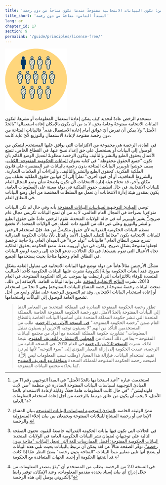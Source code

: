 ```yaml
---
title: 'المبدأ الثامن: تكون البيانات الانتخابية مفتوحةً عندما تكون متاحةً من دون رخصة.'
title_short: 'المبدأ الثامن: متاحةً من دون رخصة'
lang: ar
chapter_id: 17
section: 9
permalink: '/guide/principles/license-free/'
---
```


![متاحة بدون رخصة](/assets/images/inventory/principles/license-free.png)

تستخدم الرخص عادةً لتحديد كيف يمكن إعادة استعمال المعلومات أو نشرها. لتكون البيانات الانتخابية مفتوحةً وعامةً بحق، لا بد من أن يكون بالإمكان إعادة استعمالها "بالحدّ الأمثل" ولا يمكن أن تفرض أيّ عوائق أمام إعادة الاستعمال هذه.[^1] فالبيانات المتاحة من دون رخصة مفتوحة لإعادة الاستعمال والتوزيع لأيّ غاية كانت.

في العادة، الرخصة هي مجموعة من الالتزامات التي يوافق عليها المستخدم ليتمكن من الوصول إلى البيانات أو يستحصل على حق إعداد نسخ عنها. في القطاع الخاص، تتمتع الأعمال بحقوق الطبع والنشر والتأليف وتكون الرخصة مطلوبةً لتعديل الوضع القائم بأن تكون "جميع الحقوق محفوظة." في كتابه بعنوان [البيانات الحكومية المفتوحة: الكتاب](https://opengovdata.io/2014/no-discrimination-license-free/)، يصف جوشوا تاوبيرير البيانات المتاحة بدون رخصة بالبيانات غير المقتصرة على قانون الملكية الفكرية، كحقوق الطبع والنشر والتأليف، والبراءات أو العلامات التجارية، والشروط التعاقدية، أو أي قيود أخرى." نظراً إلى أنّ قوانين حقوق الملكية تختلف بين مكانٍ وآخر، قد تحتاج هيئة إدارة الانتخابات لأن تكون واضحةً شأن وضع المجال العام للبيانات الانتخابية. في حال انطبقت حقوق الملكية في دولة معينة على المعلومات العامة، يكون بمقدور هيئة إدارة الانتخابات أن تعمل مع السلطات المختصة من أجل وضع البيانات في النطاق العام.

توصي [المبادئ التوجيهية لسياسات البيانات المفتوحة](http://sunlightfoundation.com/opendataguidelines/#license-free) بأنه وفي حال لم تكن البيانات متوافرةً بصراحة في المجال العام العالمي، لا بد من أن تمنح البيانات تكريس مجال عام صريح.[^2] يشير تاوبيرير أنه في حالة الولايات المتحدة، تقوم الرخص عادةً على حقوق الطبع والنشر والتوزيع وعلى غير ذلك من القيود ذات الصلة. في الولايات المتحدة، لا تخضع معظم البيانات الحكومية الفدرالية لأي حقوق ملكية.[^3] من هنا، فإنّ استخدام الرخص للبيانات الانتخابية يكون "مخالفاً للتقليد الطويل الأمد والقائل بأنّ بيانات الحكومة الفدرالية تندرج ضمن النطاق العام." فالبيانات "تولد حرة" في الميدان العام، ولا حاجة لرخصةٍ لجعلها مفتوحةً بشكلٍ صريح. ولكن، في دولٍ أوروبية عدة، تتمتع الحكومة بحقوق الملكية تجاه الأعمال التي تقوم بتنفيذها. في تلك الحالات، تدعو الحاجة إلى رخصة لوضع البيانات في النطاق العام وجعلها متاحةً بحيث يستخدمها الجميع.

تشكّل الأرجنتين مثالاً هاماً عن دولة توضع فيها البيانات الانتخابية في متناول العامة بشكلٍ صريح. فقد أنشأت الحكومة بوابةً إلكترونيةً نشرت عليها البيانات الحكومية كأحد الأساليب المتعددة للوفاء بالالتزامات التي ارتبطت بها بموجب شراكة الحكومة المفتوحة. في العام 2013، نشرت [النتائج الانتخابية المؤقتة](http://datospublicos.gob.ar/data/dataset/elecciones-2013) على بوابة البيانات العامة. بالإضافة إلى ذلك، منحت البيانات رخصةً مفتوحةً (رخصة المشاع للبيانات المفتوحة) وهي لا تحدّ من استخدام أو إعادة استخدام البيانات الانتخابي، وقد تم التسويق للرخصة على نطاقٍ واسع من أجل تشجيع العامة للوصول إلى البيانات واستخدامها.

> تطوّر رخصة الحكومة المفتوحة الصادرة في المملكة المتحدة: من المعايير الدنيا إلى البيانات المفتوحة بالحدّ الأمثل. تقع رخصة الحكومة المفتوحة الخاصة بالمملكة المتحدة التي تنشر حكومة المملكة المتحدة على أساسها البيانات الخاصة بالقطاع العام ضمن "رخصة الحكومة المفتوحة." [في النسخة الأولى من الرخصة](http://www.nationalarchives.gov.uk/doc/open-government-licence/version/1/)، طلب من المستخدمين التأكد من أنهم "لا يسيئون توجيه الآخرين أو يسيئون تمثيل المعلومات." تشاورت حكومة المملكة المتحدة مع أفراد من مجتمع البيانات المفتوحة – بما في ذلك أعضاء من [المجلس الاستشاري للتعريف المفتوح](http://opendefinition.org/advisory-council/). نتيجةً لذلك، نشرت [النسخة 2.0 من الرخصة](http://www.nationalarchives.gov.uk/doc/open-government-licence/version/2/) في العام 2013. في النسخة الثانية من الرخصة، عمدت الحكومة إلى إزالة المعيار المؤدي إلى "سوء التوجيه" لأنها لم ترد تقييد استخدام البيانات. فبإزالة هذا المعيار (وطلب نسب المعلومات ليس إلا[^4])، أصبحت رخصة الحكومة المفتوحة للمملكة المتحدة [متوافقةً مع التعريف المفتوح](http://opendefinition.org/licenses/process/) كما يحدّده مجتمع البيانات المفتوحة.

[^1]: استخدمت عبارة "أعيد استخدامها بالحدّ الأمثل" في المبدأ التوجيهي رقم 11 من المبادئ التوجيهية لسياسات البيانات المفتوحة الصادرة عن منظمة "صن لايت فاوندايشن": "في حال كانت المعلومات هامةً فعلاً، وقابلة لإعادة الاستخدام بالحدّ الأمثل، لا يجب أن يكون من عائق مرتبط بالرخصة من أجل إعادة استخدام المعلومات العامة."
[^2]: تنصّ الوثيقة الخاصة [بالمبادئ التوجيهية لسياسات البيانات المفتوحة](http://sunlightfoundation.com/opendataguidelines/#license-free) ببيان المشاع الإبداعي أو رخصة المشاع للبيلانات المفتوحة ويجمعان بين بيان إخلاء المسؤولية والرخصة.
[^3]: في الحالات التي تكون فيها بيانات الحكومة الفدرالية خاضعةً للقيود، تحتوي الصفحة التالية على توجيهاتٍ لضمان نشر البيانات الحكومية العامة في الولايات المتحدة: [البيانات الحكومية المفتوحة: أفضل الممارسات للغة التي تجعل البيانات "متاحة بدون رخصة"](http://theunitedstates.io/licensing/). توفّر الصفحة مثالاً عن لغة يمكن أن ترتبط بالبيانات بحيث تلبي هذه البيانات أو يتضح أنها تلبي معايير مبدأ البيانات "المتاحة بدون رخصة" بغضّ النظر عمّا إذا كانت قد أنتجتها الحكومة أو إحدى الجهات المتعاقدة مع الحكومة.
[^4]: في النسخة 2.0 من الرخصة، يطلب من المستخدم أن "يقرّ بمصدر المعلومات من خلال إدراج أي بيان إسناد يحدده مقدمو المعلومات، وعند الإمكان، توفير رابط إلكتروني يوصل إلى هذه الرخصة."
